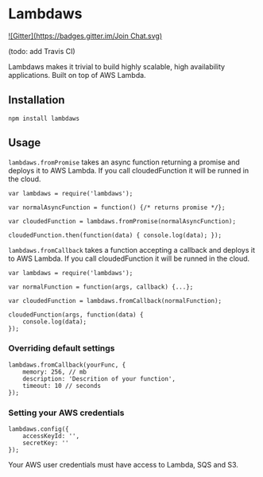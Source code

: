 # Lambdaws
[![Gitter](https://badges.gitter.im/Join Chat.svg)](https://gitter.im/EFF/lambdaws?utm_source=badge&utm_medium=badge&utm_campaign=pr-badge&utm_content=badge)

(todo: add Travis CI)

Lambdaws makes it trivial to build highly scalable, high availability applications. Built on top of AWS Lambda.

## Installation

```npm install lambdaws```

## Usage

```lambdaws.fromPromise``` takes an async function returning a promise and deploys it to AWS Lambda. If you call cloudedFunction it will be runned in the cloud.

```
var lambdaws = require('lambdaws');

var normalAsyncFunction = function() {/* returns promise */};

var cloudedFunction = lambdaws.fromPromise(normalAsyncFunction);

cloudedFunction.then(function(data) { console.log(data); });

```

```lambdaws.fromCallback``` takes a function accepting a callback and deploys it to AWS Lambda. If you call cloudedFunction it will be runned in the cloud.

```
var lambdaws = require('lambdaws');

var normalFunction = function(args, callback) {...};

var cloudedFunction = lambdaws.fromCallback(normalFunction);

cloudedFunction(args, function(data) {
	console.log(data);
});

```

### Overriding default settings

```
lambdaws.fromCallback(yourFunc, {
	memory: 256, // mb
	description: 'Descrition of your function',
	timeout: 10 // seconds
});
```

### Setting your AWS credentials

```
lambdaws.config({
	accessKeyId: '',
	secretKey: ''
});
```

Your AWS user credentials must have access to Lambda, SQS and S3.
